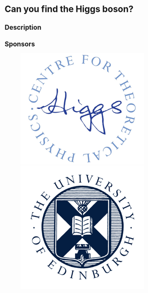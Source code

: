 # Can you find the Higgs boson? 

## Description

## Sponsors 

<div align="center">
    <img src="figures/logos/higgs_centre/logo_color.jpg" width="400px"</img> 
    <img src="figures/logos/school/notext/avatar-roundel-blueonwhite.png" width="400px"</img> 
</div>

